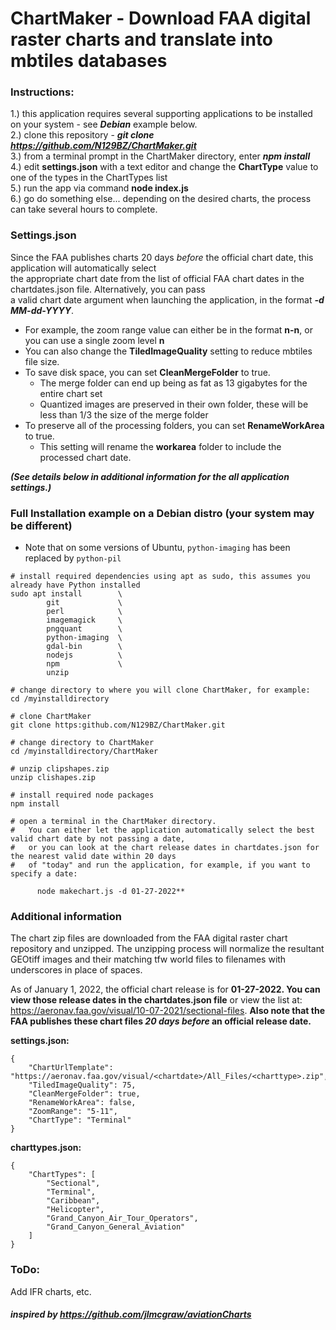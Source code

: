 # ChartMaker - Download FAA digital raster charts and translate into mbtiles databases  

### Instructions:   
1.) this application requires several supporting applications to be installed on your system - see ***Debian*** example below.              
2.) clone this repository - ***git clone https://github.com/N129BZ/ChartMaker.git***            
3.) from a terminal prompt in the ChartMaker directory, enter ***npm install***                        
4.) edit **settings.json** with a text editor and change the **ChartType** value to one of the types in the ChartTypes list                      
5.) run the app via command **node index.js**         
6.) go do something else... depending on the desired charts, the process can take several hours to complete.
     
### Settings.json  
Since the FAA publishes charts 20 days *before* the official chart date, this application will automatically select                 
the appropriate chart date from the list of official FAA chart dates in the chartdates.json file.  Alternatively, you can pass              
a valid chart date argument when launching the application, in the format ***-d MM-dd-YYYY***.                     
                   
*  For example, the zoom range value can either be in the format **n-n**, or you can use a single zoom level **n**                
*  You can also change the **TiledImageQuality** setting to reduce mbtiles file size.   
*  To save disk space, you can set **CleanMergeFolder** to true.
   *  The merge folder can end up being as fat as 13 gigabytes for the entire chart set
   *  Quantized images are preserved in their own folder, these will be less than 1/3 the size of the merge folder
*  To preserve all of the processing folders, you can set **RenameWorkArea** to true.
   *  This setting will rename the **workarea** folder to include the processed chart date. 
                   
***(See details below in additional information for the all application settings.)***                                    

### Full Installation example on a Debian distro (your system may be different)
* Note that on some versions of Ubuntu, ```python-imaging``` has been replaced by ```python-pil```
```
# install required dependencies using apt as sudo, this assumes you already have Python installed
sudo apt install        \    
        git             \       
        perl            \
        imagemagick     \
        pngquant        \
        python-imaging  \
        gdal-bin        \
        nodejs          \
        npm             \
        unzip

# change directory to where you will clone ChartMaker, for example:
cd /myinstalldirectory

# clone ChartMaker
git clone https:github.com/N129BZ/ChartMaker.git
                            
# change directory to ChartMaker
cd /myinstalldirectory/ChartMaker
                                   
# unzip clipshapes.zip 
unzip clishapes.zip
                                    
# install required node packages
npm install      
                                
# open a terminal in the ChartMaker directory. 
#   You can either let the application automatically select the best valid chart date by not passing a date,  
#   or you can look at the chart release dates in chartdates.json for the nearest valid date within 20 days 
#   of "today" and run the application, for example, if you want to specify a date:
                   
      node makechart.js -d 01-27-2022**

```
### Additional information       
The chart zip files are downloaded from the FAA digital raster chart repository and unzipped. The unzipping process will normalize the resultant GEOtiff images and their matching tfw world files to filenames with underscores in place of spaces.     
       
As of January 1, 2022, the official chart release is for **01-27-2022. You can view those release dates in the chartdates.json file** or view the list at: https://aeronav.faa.gov/visual/10-07-2021/sectional-files. **Also note that the FAA publishes these chart files *20 days before* an official release date.**        
                       
                        
**settings.json:**                                                                                                              
```
{
    "ChartUrlTemplate": "https://aeronav.faa.gov/visual/<chartdate>/All_Files/<charttype>.zip",
    "TiledImageQuality": 75,
    "CleanMergeFolder": true,
    "RenameWorkArea": false,
    "ZoomRange": "5-11",
    "ChartType": "Terminal"
}
```
**charttypes.json:**
```
{
    "ChartTypes": [
        "Sectional",
        "Terminal",
        "Caribbean",
        "Helicopter",
        "Grand_Canyon_Air_Tour_Operators",
        "Grand_Canyon_General_Aviation"
    ]
}
```
### ToDo:    
Add IFR charts, etc.    
     
      
#### ***inspired by https://github.com/jlmcgraw/aviationCharts*** 

